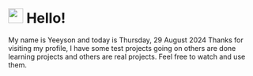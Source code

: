  <h1>
    <img src="https://emojis.slackmojis.com/emojis/images/1643510097/45343/hi.gif?1643510097" width="30"/> 
    Hello!
 </h1>
 <p>
    My name is Yeeyson and today is Thursday, 29 August 2024
    Thanks for visiting my profile, I have some test projects going on others are done learning projects and others are real projects.
    Feel free to watch and use them.
 </p>